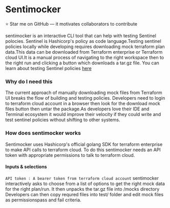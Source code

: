 # Sentimocker

:star: Star me on GitHub — it motivates collaborators to contribute

sentimocker is an interactive CLI tool that can help with testing Sentinel polocies.
Sentinel is Hashicorp's policy as code language.Testing sentinel policies locally while
developing requires downloading mock terraform plan data.This data can be downloaded
from Terraform enterprise or Terraform cloud UI.It is a manual process of navigating to the right
workspace then to the right run and clicking a button which downloads a tar.gz file.
You can learn about testing Sentinel policies [here](https://medium.com/hashicorp-engineering/writing-and-testing-sentinel-policies-for-terraform-enterprise-2611112d5752)

### Why do I need this
The current approach of manually downloading mock files from Terraform UI breaks the flow of
building and testing policies. Developers need to login to terraform cloud account in a browser
then look for the download mock files button then untar the package.As developers love their IDE
and Terminal ecosystem it would improve their velocity if they could write and test
sentinel policies without shifting to other systems.

### How does sentimocker works
Sentimocker uses Hashicorp's official golang SDK for terraform enterprise to make
API calls to terraform cloud. To do this sentimocker needs an API token with appropriate permissions
to talk to terraform cloud.
#### Inputs & selections
`API token : A bearer token from terraform cloud account`
sentimocker interactively asks to choose from a list of options to get the right mock data
for the right plan/run.
It then unpacks the tar.gz file into /mocks directory
Developers can then copy requred files into test/ folder and edit mock files as permissionspass and
fail criteria.
